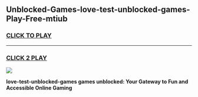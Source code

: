 
## Unblocked-Games-love-test-unblocked-games-Play-Free-mtiub
<h3>
<a href="https://premium76.site?title=love-test-unblocked-games&ref=22A">CLICK TO PLAY</a></h3>
<hr>

<h3>
<a href="https://premium76.site?title=love-test-unblocked-games&ref=22A">CLICK 2 PLAY</a>
  
</h3>

<a href="https://premium76.site?title=love-test-unblocked-games&ref=22A"><img src="https://clearcache.store/games.png"></a>


**love-test-unblocked-games games unblocked: Your Gateway to Fun and Accessible Online Gaming**
